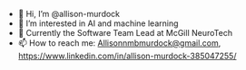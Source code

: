 - 👋 Hi, I’m @allison-murdock
- 👀 I’m interested in AI and machine learning
- 🌱 Currently the Software Team Lead at McGill NeuroTech
- 📫 How to reach me: Allisonnmbmurdock@gmail.com, https://www.linkedin.com/in/allison-murdock-385047255/

<!---
allison-murdock/allison-murdock is a ✨ special ✨ repository because its `README.md` (this file) appears on your GitHub profile.
You can click the Preview link to take a look at your changes.
--->
